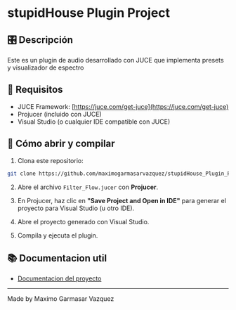 # stupidHouse Plugin Project

## 🎛️ Descripción
Este es un plugin de audio desarrollado con JUCE que implementa presets y visualizador de espectro

## 🧰 Requisitos
- JUCE Framework: [https://juce.com/get-juce](https://juce.com/get-juce)
- Projucer (incluido con JUCE)
- Visual Studio (o cualquier IDE compatible con JUCE)

## 🚀 Cómo abrir y compilar

1. Clona este repositorio:

```bash
git clone https://github.com/maximogarmasarvazquez/stupidHouse_Plugin_Proyect
```

2. Abre el archivo `Filter_Flow.jucer` con **Projucer**.

3. En Projucer, haz clic en **"Save Project and Open in IDE"** para generar el proyecto para Visual Studio (u otro IDE).

4. Abre el proyecto generado con Visual Studio.

5. Compila y ejecuta el plugin.


## 📚 Documentacion util
- [Documentacion del proyecto](https://docs.google.com/document/d/1TUbwLw3lji4iyLa2XsI2AJycfe4rYzAFlDEvP2KMf5E/edit?usp=sharing)

---

Made by Maximo Garmasar Vazquez